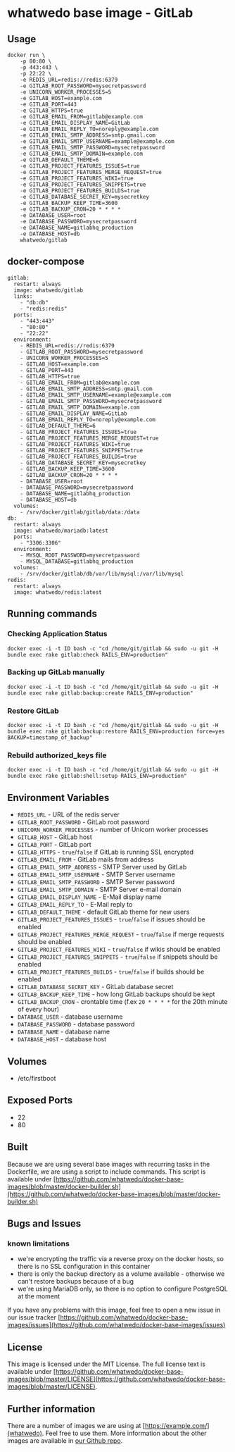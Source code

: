 # whatwedo base image - GitLab

## Usage

```
docker run \
    -p 80:80 \
    -p 443:443 \
    -p 22:22 \
    -e REDIS_URL=redis://redis:6379
    -e GITLAB_ROOT_PASSWORD=mysecretpassword
    -e UNICORN_WORKER_PROCESSES=5
    -e GITLAB_HOST=example.com
    -e GITLAB_PORT=443
    -e GITLAB_HTTPS=true
    -e GITLAB_EMAIL_FROM=gitlab@example.com
    -e GITLAB_EMAIL_DISPLAY_NAME=GitLab
    -e GITLAB_EMAIL_REPLY_TO=noreply@example.com
    -e GITLAB_EMAIL_SMTP_ADDRESS=smtp.gmail.com
    -e GITLAB_EMAIL_SMTP_USERNAME=example@example.com
    -e GITLAB_EMAIL_SMTP_PASSWORD=mysecretpassword
    -e GITLAB_EMAIL_SMTP_DOMAIN=example.com
    -e GITLAB_DEFAULT_THEME=6
    -e GITLAB_PROJECT_FEATURES_ISSUES=true
    -e GITLAB_PROJECT_FEATURES_MERGE_REQUEST=true
    -e GITLAB_PROJECT_FEATURES_WIKI=true
    -e GITLAB_PROJECT_FEATURES_SNIPPETS=true
    -e GITLAB_PROJECT_FEATURES_BUILDS=true
    -e GITLAB_DATABASE_SECRET_KEY=mysecretkey
    -e GITLAB_BACKUP_KEEP_TIME=3600
    -e GITLAB_BACKUP_CRON=20 * * * *
    -e DATABASE_USER=root
    -e DATABASE_PASSWORD=mysecretpassword
    -e DATABASE_NAME=gitlabhq_production
    -e DATABASE_HOST=db
    whatwedo/gitlab
```

## docker-compose

```
gitlab:
  restart: always
  image: whatwedo/gitlab
  links:
    - "db:db"
    - "redis:redis"
  ports:
    - "443:443"
    - "80:80"
    - "22:22"
  environment:
    - REDIS_URL=redis://redis:6379
    - GITLAB_ROOT_PASSWORD=mysecretpassword
    - UNICORN_WORKER_PROCESSES=5
    - GITLAB_HOST=example.com
    - GITLAB_PORT=443
    - GITLAB_HTTPS=true
    - GITLAB_EMAIL_FROM=gitlab@example.com
    - GITLAB_EMAIL_SMTP_ADDRESS=smtp.gmail.com
    - GITLAB_EMAIL_SMTP_USERNAME=example@example.com
    - GITLAB_EMAIL_SMTP_PASSWORD=mysecretpassword
    - GITLAB_EMAIL_SMTP_DOMAIN=example.com
    - GITLAB_EMAIL_DISPLAY_NAME=GitLab
    - GITLAB_EMAIL_REPLY_TO=noreply@example.com
    - GITLAB_DEFAULT_THEME=6
    - GITLAB_PROJECT_FEATURES_ISSUES=true
    - GITLAB_PROJECT_FEATURES_MERGE_REQUEST=true
    - GITLAB_PROJECT_FEATURES_WIKI=true
    - GITLAB_PROJECT_FEATURES_SNIPPETS=true
    - GITLAB_PROJECT_FEATURES_BUILDS=true
    - GITLAB_DATABASE_SECRET_KEY=mysecretkey
    - GITLAB_BACKUP_KEEP_TIME=3600
    - GITLAB_BACKUP_CRON=20 * * * *
    - DATABASE_USER=root
    - DATABASE_PASSWORD=mysecretpassword
    - DATABASE_NAME=gitlabhq_production
    - DATABASE_HOST=db
  volumes:
    - /srv/docker/gitlab/gitlab/data:/data
db:
  restart: always
  image: whatwedo/mariadb:latest
  ports:
    - "3306:3306"
  environment:
    - MYSQL_ROOT_PASSWORD=mysecretpassword
    - MYSQL_DATABASE=gitlabhq_production
  volumes:
    - /srv/docker/gitlab/db/var/lib/mysql:/var/lib/mysql
redis:
  restart: always
  image: whatwedo/redis:latest
```

## Running commands

### Checking Application Status
```
docker exec -i -t ID bash -c "cd /home/git/gitlab && sudo -u git -H bundle exec rake gitlab:check RAILS_ENV=production"

```

### Backing up GitLab manually
```
docker exec -i -t ID bash -c "cd /home/git/gitlab && sudo -u git -H bundle exec rake gitlab:backup:create RAILS_ENV=production"

```

### Restore GitLab
```
docker exec -i -t ID bash -c "cd /home/git/gitlab && sudo -u git -H bundle exec rake gitlab:backup:restore RAILS_ENV=production force=yes BACKUP=timestamp_of_backup"

```

### Rebuild authorized_keys file
```
docker exec -i -t ID bash -c "cd /home/git/gitlab && sudo -u git -H bundle exec rake gitlab:shell:setup RAILS_ENV=production"

```

## Environment Variables

* `REDIS_URL` - URL of the redis server
* `GITLAB_ROOT_PASSWORD` - GitLab root password
* `UNICORN_WORKER_PROCESSES` - number of Unicorn worker processes
* `GITLAB_HOST` - GitLab host
* `GITLAB_PORT` - GitLab port
* `GITLAB_HTTPS` - `true`/`false` if GitLab is running SSL encrypted
* `GITLAB_EMAIL_FROM` - GitLab mails from address
* `GITLAB_EMAIL_SMTP_ADDRESS` - SMTP Server used by GitLab
* `GITLAB_EMAIL_SMTP_USERNAME` - SMTP Server username
* `GITLAB_EMAIL_SMTP_PASSWORD` - SMTP Server password
* `GITLAB_EMAIL_SMTP_DOMAIN` - SMTP Server e-mail domain
* `GITLAB_EMAIL_DISPLAY_NAME` - E-Mail display name
* `GITLAB_EMAIL_REPLY_TO` - E-Mail reply to
* `GITLAB_DEFAULT_THEME` - default GitLab theme for new users
* `GITLAB_PROJECT_FEATURES_ISSUES` - `true`/`false` if issues should be enabled
* `GITLAB_PROJECT_FEATURES_MERGE_REQUEST` - `true`/`false` if merge requests should be enabled
* `GITLAB_PROJECT_FEATURES_WIKI` - `true`/`false` if wikis should be enabled
* `GITLAB_PROJECT_FEATURES_SNIPPETS` - `true`/`false` if snippets should be enabled
* `GITLAB_PROJECT_FEATURES_BUILDS` - `true`/`false` if builds should be enabled
* `GITLAB_DATABASE_SECRET_KEY` - GitLab database secret
* `GITLAB_BACKUP_KEEP_TIME` - how long GitLab backups should be kept
* `GITLAB_BACKUP_CRON` - crontable time (f.ex `20 * * * *` for the 20th minute of every hour)
* `DATABASE_USER` - database username
* `DATABASE_PASSWORD` - database password
* `DATABASE_NAME` - database name
* `DATABASE_HOST` - database host

## Volumes

* /etc/firstboot

## Exposed Ports

* 22
* 80

## Built

Because we are using several base images with recurring tasks in the Dockerfile, we are using a script to include commands. This script is available under [https://github.com/whatwedo/docker-base-images/blob/master/docker-builder.sh](https://github.com/whatwedo/docker-base-images/blob/master/docker-builder.sh)

## Bugs and Issues

### known limitations

* we're encrypting the traffic via a reverse proxy on the docker hosts, so there is no SSL configuration in this container
* there is only the backup directory as a volume available - otherwise we can't restore backups because of a bug
* we're using MariaDB only, so there is no option to configure PostgreSQL at the moment

If you have any problems with this image, feel free to open a new issue in our issue tracker [https://github.com/whatwedo/docker-base-images/issues](https://github.com/whatwedo/docker-base-images/issues)

## License

This image is licensed under the MIT License. The full license text is available under [https://github.com/whatwedo/docker-base-images/blob/master/LICENSE](https://github.com/whatwedo/docker-base-images/blob/master/LICENSE).

## Further information

There are a number of images we are using at [https://example.com/](whatwedo). Feel free to use them. More information about the other images are available in [our Github repo](https://github.com/whatwedo/docker-base-images).
